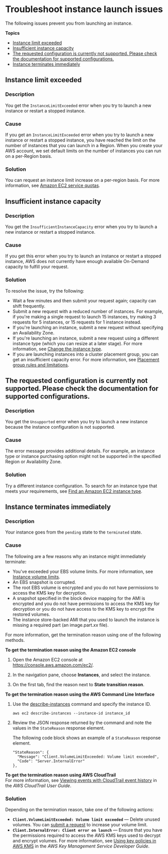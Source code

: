 # Troubleshoot instance launch issues<a name="troubleshooting-launch"></a>

The following issues prevent you from launching an instance\.

**Topics**
+ [Instance limit exceeded](#troubleshooting-launch-limit)
+ [Insufficient instance capacity](#troubleshooting-launch-capacity)
+ [The requested configuration is currently not supported\. Please check the documentation for supported configurations\.](#troubleshooting-instance-configuration)
+ [Instance terminates immediately](#troubleshooting-launch-internal)

## Instance limit exceeded<a name="troubleshooting-launch-limit"></a>

### Description<a name="troubleshooting-launch-limit-description"></a>

You get the `InstanceLimitExceeded` error when you try to launch a new instance or restart a stopped instance\.

### Cause<a name="troubleshooting-launch-limit-cause"></a>

If you get an `InstanceLimitExceeded` error when you try to launch a new instance or restart a stopped instance, you have reached the limit on the number of instances that you can launch in a Region\. When you create your AWS account, we set default limits on the number of instances you can run on a per\-Region basis\.

### Solution<a name="troubleshooting-launch-limit-solution"></a>

You can request an instance limit increase on a per\-region basis\. For more information, see [Amazon EC2 service quotas](ec2-resource-limits.md)\.

## Insufficient instance capacity<a name="troubleshooting-launch-capacity"></a>

### Description<a name="troubleshooting-launch-capacity-description"></a>

You get the `InsufficientInstanceCapacity` error when you try to launch a new instance or restart a stopped instance\.

### Cause<a name="troubleshooting-launch-capacity-description"></a>

If you get this error when you try to launch an instance or restart a stopped instance, AWS does not currently have enough available On\-Demand capacity to fulfill your request\.

### Solution<a name="troubleshooting-launch-capacity-description"></a>

To resolve the issue, try the following:
+ Wait a few minutes and then submit your request again; capacity can shift frequently\.
+ Submit a new request with a reduced number of instances\. For example, if you're making a single request to launch 15 instances, try making 3 requests for 5 instances, or 15 requests for 1 instance instead\.
+ If you're launching an instance, submit a new request without specifying an Availability Zone\.
+ If you're launching an instance, submit a new request using a different instance type \(which you can resize at a later stage\)\. For more information, see [Change the instance type](ec2-instance-resize.md)\.
+ If you are launching instances into a cluster placement group, you can get an insufficient capacity error\. For more information, see [Placement group rules and limitations](placement-groups.md#concepts-placement-groups)\.

## The requested configuration is currently not supported\. Please check the documentation for supported configurations\.<a name="troubleshooting-instance-configuration"></a>

### Description<a name="troubleshooting-instance-configuration-description"></a>

You get the `Unsupported` error when you try to launch a new instance because the instance configuration is not supported\.

### Cause<a name="troubleshooting-instance-configuration-cause"></a>

The error message provides additional details\. For example, an instance type or instance purchasing option might not be supported in the specified Region or Availability Zone\.

### Solution<a name="troubleshooting-instance-configuration-solution"></a>

Try a different instance configuration\. To search for an instance type that meets your requirements, see [Find an Amazon EC2 instance type](instance-discovery.md)\.

## Instance terminates immediately<a name="troubleshooting-launch-internal"></a>

### Description<a name="troubleshooting-launch-internal-description"></a>

Your instance goes from the `pending` state to the `terminated` state\.

### Cause<a name="troubleshooting-launch-internal-cause"></a>

The following are a few reasons why an instance might immediately terminate:
+ You've exceeded your EBS volume limits\. For more information, see [Instance volume limits](volume_limits.md)\.
+ An EBS snapshot is corrupted\.
+ The root EBS volume is encrypted and you do not have permissions to access the KMS key for decryption\.
+ A snapshot specified in the block device mapping for the AMI is encrypted and you do not have permissions to access the KMS key for decryption or you do not have access to the KMS key to encrypt the restored volumes\.
+ The instance store\-backed AMI that you used to launch the instance is missing a required part \(an image\.part\.*xx* file\)\.

For more information, get the termination reason using one of the following methods\.

**To get the termination reason using the Amazon EC2 console**

1. Open the Amazon EC2 console at [https://console\.aws\.amazon\.com/ec2/](https://console.aws.amazon.com/ec2/)\.

1. In the navigation pane, choose **Instances**, and select the instance\.

1. On the first tab, find the reason next to **State transition reason**\.

**To get the termination reason using the AWS Command Line Interface**

1. Use the [describe\-instances](https://docs.aws.amazon.com/cli/latest/reference/ec2/describe-instances.html) command and specify the instance ID\.

   ```
   aws ec2 describe-instances --instance-id instance_id
   ```

1. Review the JSON response returned by the command and note the values in the `StateReason` response element\.

   The following code block shows an example of a `StateReason` response element\.

   ```
   "StateReason": {
     "Message": "Client.VolumeLimitExceeded: Volume limit exceeded", 
     "Code": "Server.InternalError"
   },
   ```

**To get the termination reason using AWS CloudTrail**  
For more information, see [Viewing events with CloudTrail event history](https://docs.aws.amazon.com/awscloudtrail/latest/userguide/view-cloudtrail-events.html) in the *AWS CloudTrail User Guide*\.

### Solution<a name="troubleshooting-launch-internal-solution"></a>

Depending on the termination reason, take one of the following actions:
+ **`Client.VolumeLimitExceeded: Volume limit exceeded`** — Delete unused volumes\. You can [submit a request](https://console.aws.amazon.com/support/home#/case/create?issueType=service-limit-increase&limitType=service-code-ebs) to increase your volume limit\.
+ **`Client.InternalError: Client error on launch`** — Ensure that you have the permissions required to access the AWS KMS keys used to decrypt and encrypt volumes\. For more information, see [Using key policies in AWS KMS](https://docs.aws.amazon.com/kms/latest/developerguide/key-policies.html) in the *AWS Key Management Service Developer Guide*\.